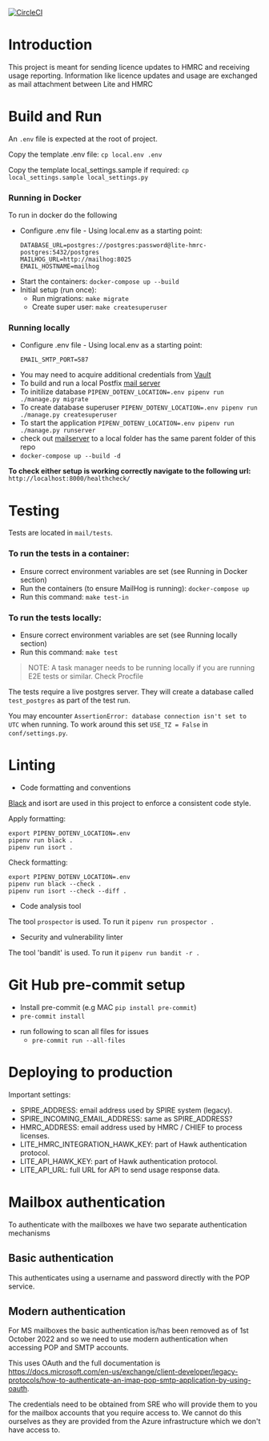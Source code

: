 [![CircleCI](https://circleci.com/gh/uktrade/lite-hmrc.svg?style=svg)](https://circleci.com/gh/uktrade/lite-hmrc)

# Introduction
This project is meant for sending licence updates to HMRC and receiving usage reporting. Information like licence updates
and usage are exchanged as mail attachment between Lite and HMRC

# Build and Run
An `.env` file is expected at the root of project.

Copy the template .env file: `cp local.env .env`

Copy the template local_settings.sample if required: `cp local_settings.sample local_settings.py`


### Running in Docker
To run in docker do the following
- Configure .env file - Using local.env as a starting point:
  ```properties
  DATABASE_URL=postgres://postgres:password@lite-hmrc-postgres:5432/postgres
  MAILHOG_URL=http://mailhog:8025
  EMAIL_HOSTNAME=mailhog
  ```
- Start the containers: `docker-compose up --build`
- Initial setup (run once):
  - Run migrations: `make migrate`
  - Create super user: `make createsuperuser`


### Running locally
- Configure .env file - Using local.env as a starting point:
  ```properties
  EMAIL_SMTP_PORT=587
  ```
- You may need to acquire additional credentials from [Vault](https://vault.ci.uktrade.digital/)
- To build and run a local Postfix [mail server](https://github.com/uktrade/mailserver)
- To initilize database
`PIPENV_DOTENV_LOCATION=.env pipenv run ./manage.py migrate`
- To create database superuser `PIPENV_DOTENV_LOCATION=.env pipenv run ./manage.py createsuperuser`
- To start the application
`PIPENV_DOTENV_LOCATION=.env pipenv run ./manage.py runserver`
- check out [mailserver](https://github.com/uktrade/mailserver) to a local folder
has the same parent folder of this repo
- `docker-compose up --build -d`

**To check either setup is working correctly navigate to the following url:** `http://localhost:8000/healthcheck/`

# Testing
Tests are located in `mail/tests`.

### To run the tests in a container:
- Ensure correct environment variables are set (see Running in Docker section)
- Run the containers (to ensure MailHog is running): `docker-compose up`
- Run this command: `make test-in`

### To run the tests locally:
- Ensure correct environment variables are set (see Running locally section)
- Run this command: `make test`

> NOTE: A task manager needs to be running locally if you are running E2E tests or similar. Check Procfile

The tests require a live postgres server. They will create a database called
`test_postgres` as part of the test run.

You may encounter `AssertionError: database connection isn't set to UTC` when running. To work around this set
`USE_TZ = False` in `conf/settings.py`.

# Linting

- Code formatting and conventions

[Black](https://black.readthedocs.io/en/stable/) and isort are used in this project to enforce a consistent code style.

Apply formatting:

    export PIPENV_DOTENV_LOCATION=.env
    pipenv run black .
    pipenv run isort .

Check formatting:

    export PIPENV_DOTENV_LOCATION=.env
    pipenv run black --check .
    pipenv run isort --check --diff .

- Code analysis tool

The tool `prospector` is used. To run it `pipenv run prospector .`

- Security and vulnerability linter

The tool 'bandit' is used. To run it `pipenv run bandit -r .`

# Git Hub pre-commit setup
- Install pre-commit (e.g MAC `pip install pre-commit`)
- `pre-commit install`
* run following to scan all files for issues
  - `pre-commit run --all-files`

# Deploying to production

Important settings:

- SPIRE_ADDRESS: email address used by SPIRE system (legacy).
- SPIRE_INCOMING_EMAIL_ADDRESS: same as SPIRE_ADDRESS?
- HMRC_ADDRESS: email address used by HMRC / CHIEF to process licenses.
- LITE_HMRC_INTEGRATION_HAWK_KEY: part of Hawk authentication protocol.
- LITE_API_HAWK_KEY: part of Hawk authentication protocol.
- LITE_API_URL: full URL for API to send usage response data.

# Mailbox authentication

To authenticate with the mailboxes we have two separate authentication mechanisms

## Basic authentication

This authenticates using a username and password directly with the POP service.

## Modern authentication

For MS mailboxes the basic authentication is/has been removed as of 1st October 2022 and so we need to use modern authentication when accessing POP and SMTP accounts.

This uses OAuth and the full documentation is https://docs.microsoft.com/en-us/exchange/client-developer/legacy-protocols/how-to-authenticate-an-imap-pop-smtp-application-by-using-oauth.

The credentials need to be obtained from SRE who will provide them to you for the mailbox accounts that you require access to. We cannot do this ourselves as they are provided from the Azure infrastructure which we don't have access to.
